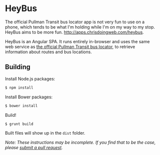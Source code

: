 HeyBus
======

The official Pullman Transit bus locator app is not very fun to use on a phone, which tends to be what I'm holding while I'm on my way to my stop. HeyBus aims to be more fun. http://apps.chrisdoingweb.com/heybus.

HeyBus is an Angular SPA. It runs entirely in-browser and uses the same web service as [the official Pullman Transit bus locator](http://pullman.mapstrat.com/nextvehicle/Map.aspx), to retrieve information about routes and bus locations.

## Building

Install Node.js packages:

```sh
$ npm install
```

Install Bower packages:

```sh
$ bower install
```

Build!

```sh
$ grunt build
```

Built files will show up in the `dist` folder.

_Note: These instructions may be incomplete. If you find that to be the case, please [submit a pull request](https://github.com/doingweb/HeyBus/pulls)._
